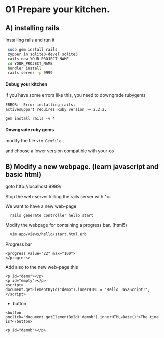 # 01 Prepare your kitchen.

## A) installing rails

Installing rails and run it

```bash
 sudo gem install rails
 zypper in sqlite3-devel sqlite3
 rails new YOUR_PROJECT_NAME
 cd YOUR_PROJECT_NAME
 bundler install
 rails server -p 9999
```

#### Debug your kitchen

if you have some errors like this, you need to downgrade rubygems

```bash
ERROR:  Error installing rails:
activesupport requires Ruby version >= 2.2.2.
```

`gem install rails -v 4`

#### Downgrade ruby gems

modify the file
`vim Gemfile`

and choose a lower version compatible with your os

## B) Modify a new webpage. (learn javascript and basic html)

goto http://localhost:9999/

Stop the web-server killing the rails server with ^c.

We want to have a new web-page
```bash
  rails generate controller hello start
```

Modify the webpage for containing a progress bar. (html5)
```bash
  vim app/views/hello/start.html.erb
```

Progress bar
```
<progress value="22" max="100">
</progress>
```

Add also to the new web-page this
```
<p id="demo"></p>
<p id="empty"></p>
<script>
document.getElementById("demo").innerHTML = "Hello JavaScript!";
</script> 
```

* button

```
<button onclick="document.getElementById('demob').innerHTML=Date()">The time is?</button>

<p id="demob"></p>
```
